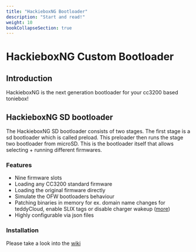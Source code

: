 ```yaml
---
title: "HackieboxNG Bootloader"
description: "Start and read!"
weight: 10
bookCollapseSection: true
---
```


# HackieboxNG Custom Bootloader

## Introduction
HackieboxNG is the next generation bootloader for your cc3200 based toniebox!

## HackieboxNG SD bootloader
The HackieboxNG SD bootloader consists of two stages. The first stage is a sd bootloader which is called preload. This preloader then runs the stage two bootloader from microSD. This is the bootloader itself that allows selecting + running different firmwares.

### Features
* Nine firmware slots
* Loading any CC3200 standard firmware
* Loading the original firmware directly
* Simulate the OFW bootloaders behaviour
* Patching binaries in memory for ex. domain name changes for teddyCloud, enable SLIX tags or disable charger wakeup ([more](ofw-patches))
* Highly configurable via json files

### Installation
Please take a look into the [wiki](install)
